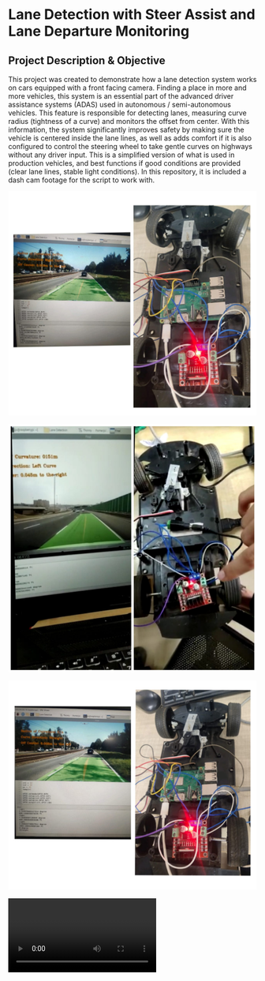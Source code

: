 # Lane Detection with Steer Assist and Lane Departure Monitoring
## Project Description & Objective
This project was created to demonstrate how a lane detection system works on cars equipped with a front facing camera. Finding a place in more and more vehicles, this system is an essential part of the advanced driver assistance systems (ADAS) used in autonomous / semi-autonomous vehicles. This feature is responsible for detecting lanes, measuring curve radius (tightness of a curve) and monitors the offset from center. With this information, the system significantly improves safety by making sure the vehicle is centered inside the lane lines, as well as adds comfort if it is also configured to control the steering wheel to take gentle curves on highways without any driver input. This is a simplified version of what is used in production vehicles, and best functions if good conditions are provided (clear lane lines, stable light conditions). In this repository, it is included a dash cam footage for the script to work with.

![Scenario 1 : Taking right turn](https://github.com/Raj-0601/Lane-Detection-with-Steer-Assist/blob/main/pic%201.jpeg)

![Scenario 2 : Taking left turn](https://github.com/Raj-0601/Lane-Detection-with-Steer-Assist/blob/main/pic%203.jpeg)

![Scenario 3 : Going Straight](https://github.com/Raj-0601/Lane-Detection-with-Steer-Assist/blob/main/pic%202.jpeg)

![Demo video :](https://github.com/Raj-0601/Lane-Detection-with-Steer-Assist/blob/main/Demo%20video.mp4)
